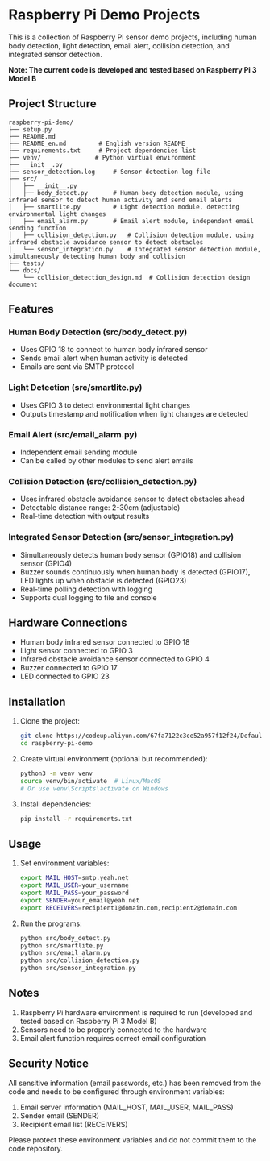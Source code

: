 # Raspberry Pi Demo Projects

This is a collection of Raspberry Pi sensor demo projects, including human body detection, light detection, email alert, collision detection, and integrated sensor detection.

**Note: The current code is developed and tested based on Raspberry Pi 3 Model B**

## Project Structure

```
raspberry-pi-demo/
├── setup.py
├── README.md
├── README_en.md         # English version README
├── requirements.txt     # Project dependencies list
├── venv/               # Python virtual environment
├── __init__.py
├── sensor_detection.log     # Sensor detection log file
├── src/
│   ├── __init__.py
│   ├── body_detect.py       # Human body detection module, using infrared sensor to detect human activity and send email alerts
│   ├── smartlite.py         # Light detection module, detecting environmental light changes
│   ├── email_alarm.py       # Email alert module, independent email sending function
│   ├── collision_detection.py   # Collision detection module, using infrared obstacle avoidance sensor to detect obstacles
│   └── sensor_integration.py    # Integrated sensor detection module, simultaneously detecting human body and collision
├── tests/
└── docs/
    └── collision_detection_design.md  # Collision detection design document
```

## Features

### Human Body Detection (src/body_detect.py)
- Uses GPIO 18 to connect to human body infrared sensor
- Sends email alert when human activity is detected
- Emails are sent via SMTP protocol

### Light Detection (src/smartlite.py)
- Uses GPIO 3 to detect environmental light changes
- Outputs timestamp and notification when light changes are detected

### Email Alert (src/email_alarm.py)
- Independent email sending module
- Can be called by other modules to send alert emails

### Collision Detection (src/collision_detection.py)
- Uses infrared obstacle avoidance sensor to detect obstacles ahead
- Detectable distance range: 2-30cm (adjustable)
- Real-time detection with output results

### Integrated Sensor Detection (src/sensor_integration.py)
- Simultaneously detects human body sensor (GPIO18) and collision sensor (GPIO4)
- Buzzer sounds continuously when human body is detected (GPIO17), LED lights up when obstacle is detected (GPIO23)
- Real-time polling detection with logging
- Supports dual logging to file and console

## Hardware Connections

- Human body infrared sensor connected to GPIO 18
- Light sensor connected to GPIO 3
- Infrared obstacle avoidance sensor connected to GPIO 4
- Buzzer connected to GPIO 17
- LED connected to GPIO 23

## Installation

1. Clone the project:
   ```bash
   git clone https://codeup.aliyun.com/67fa7122c3ce52a957f12f24/Default/raspberry_demo.git
   cd raspberry-pi-demo
   ```

2. Create virtual environment (optional but recommended):
   ```bash
   python3 -m venv venv
   source venv/bin/activate  # Linux/MacOS
   # Or use venv\Scripts\activate on Windows
   ```

3. Install dependencies:
   ```bash
   pip install -r requirements.txt
   ```

## Usage

1. Set environment variables:
   ```bash
   export MAIL_HOST=smtp.yeah.net
   export MAIL_USER=your_username
   export MAIL_PASS=your_password
   export SENDER=your_email@yeah.net
   export RECEIVERS=recipient1@domain.com,recipient2@domain.com
   ```

2. Run the programs:
   ```bash
   python src/body_detect.py
   python src/smartlite.py
   python src/email_alarm.py
   python src/collision_detection.py
   python src/sensor_integration.py
   ```

## Notes

1. Raspberry Pi hardware environment is required to run (developed and tested based on Raspberry Pi 3 Model B)
2. Sensors need to be properly connected to the hardware
3. Email alert function requires correct email configuration

## Security Notice

All sensitive information (email passwords, etc.) has been removed from the code and needs to be configured through environment variables:
1. Email server information (MAIL_HOST, MAIL_USER, MAIL_PASS)
2. Sender email (SENDER)
3. Recipient email list (RECEIVERS)

Please protect these environment variables and do not commit them to the code repository.